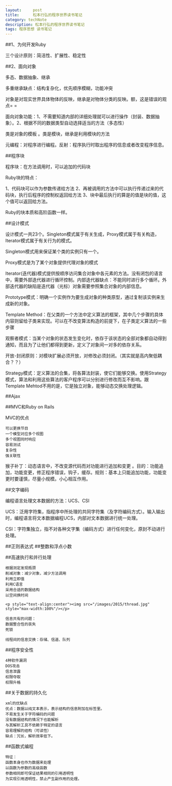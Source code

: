 ```yaml
---
layout:     post
title:      松本行弘的程序世界读书笔记
category: techNote
description: 松本行弘的程序世界读书笔记
tags: 程序思想 读书笔记
---
```


##1、为何开发Ruby

三个设计原则：简洁性、扩展性、稳定性

##2、面向对象

多态、数据抽象、继承

多重继承缺点：结构复杂化，优先顺序模糊，功能冲突

对象是对现实世界具体物体的反映，继承是对物体分类的反映。额，这是错误的观点= =

面向对象功能：1、不需要知道内部的详细处理就可以进行操作（封装、数据抽象）。2、根据不同的数据类型自动选择适当的方法（多态性）

类是对象的模板 。类是模块，继承是利用模块的方法

元编程：对程序进行编程。反射：程序执行时取出程序的信息或者改变程序信息。

##程序块

程序块：在方法调用时，可以追加的代码块

Ruby块的特点：

  1、代码块可以作为参数传递给方法
  2、再被调用的方法中可以执行传递过来的代码块，执行后程序的控制权返回给方法
  3、块中最后执行的算是的值是块的值，这个值可以返回给方法。

Ruby的块本质和高阶函数一样。

##设计模式

设计模式一共23个。Singleton模式属于有关生成，Proxy模式属于有关构造，Iterator模式属于有关行为的模式。

Singleton模式用来保证某个类的实例只有一个。

Proxy模式是为了某个对象提供代理对象的模式

Iterator(迭代器)模式提供按顺序访问集合对象中各元素的方法。没有闭包的语言中，需要外部迭代器进行循环控制。内部迭代器缺点：不能同时进行多个循环。外部迭代器的缺陷是迭代器（光标）对象需要参照集合对象的内部信息。

Prototype模式：明确一个实例作为要生成对象的种类原型，通过复制该实例来生成新的对象。

Template Method：在父类的一个方法中定义算法的框架，其中几个步骤的具体内容则留给子类来实现。可以在不改变算法构造的前提下，在子类定义算法的一些步骤

观察者模式：当某个对象的状态发生变化时，依存于该状态的全部对象都自动得到通知，而且为了让他们都得到更新，定义了对象间一对多的依存关系。

开放-封闭原则：对模块扩展必须开放，对修改必须封闭。（其实就是高内聚低耦合？？）

Strategy模式：定义算法的合集，将各算法封装，使它们能够交换。使用Strategy模式，算法和利用这些算法的客户程序可以分别进行修改而互不影响。跟Template Mehtod不用的是，它是独立对象，能够动态交换处理逻辑。


##Ajax

##MVC和Ruby on Rails

MVC的优点
  
    可以更换节目
    一个模型对应多个视图
    多个视图同时响应
    容易测试
    复杂性
    强关联性

猴子补丁：动态语言中，不改变源代码而对功能进行追加和变更 。目的：功能追加，功能变更，修正程序错误，钩子，缓存。规则：基本上只能追加功能，功能变更时要谨慎，尽量小规模。小心相互作用。

##文字编码

编程语言处理文本数据的方法：UCS、CSI

UCS：泛用字符集，指程序中所处理的共同字符集（及字符编码方式）。输入输出时，编程语言将文本数据编程UCS，内部对文本数据进行统一处理。

CSI：字符集独立，指不对各种文字集（编码方式）进行任何变化，原封不动进行处理。

##正则表达式
##整数和浮点小数

##高速执行和并行处理

    根据测定发现瓶颈
    削减对象：减少对象，减少方法调用
    利用立即值
    利用C语言
    采用合适的数据结构
    以空间换时间 

    <p style="text-align:center"><img src="/images/2015/thread.jpg" style="max-width:100%"/></p>

    信息共有的问题：
    数据整合性的丧失
    死锁

    线程间的信息交换：存储、信道、队列

##程序安全性

    4种软件漏洞
    DOS攻击
    信息泄露
    权限夺取
    权限升格

##关于数据的持久化

    xml的优缺点
    优点：数据以纯文本表示，表示结构的信息附加在标签里。
    不易发生关于字符编码的问题
    没有数据结构的情况下也能解析
    与其解析工具不依赖于特定的语言
    容易理解的结构（可读性）
    缺点：冗长，解析效率低下。

##函数式编程

    特征：
    函数本身也作为数据来处理
    以函数为参数的高级函数
    参数相同即可保证结果相同的引用透明性
    为实现引用透明性，禁止产生副作用的处理。
